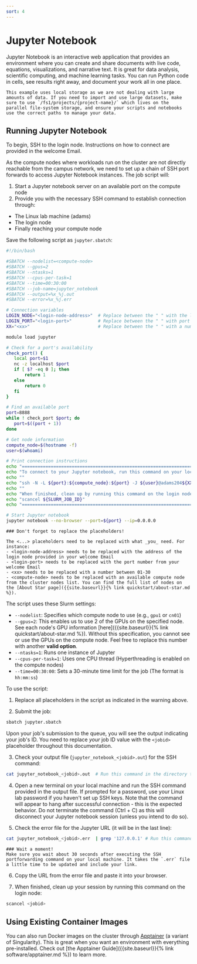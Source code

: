 ```yaml
---
sort: 4
---
```


# Jupyter Notebook

Jupyter Notebook is an interactive web application that provides an environment where you can create and share documents with live code, equations, visualizations, and narrative text. It is great for data analysis, scientific computing, and machine learning tasks. You can run Python code in cells, see results right away, and document your work all in one place.

```note
This example uses local storage as we are not dealing with large amounts of data. If you need to import and use large datasets, make sure to use `/fs1/projects/{project-name}/` which lives on the parallel file-system storage, and ensure your scripts and notebooks use the correct paths to manage your data.
```

## Running Jupyter Notebook

To begin, SSH to the login node. Instructions on how to connect are provided in the welcome Email.

As the compute nodes where workloads run on the cluster are not directly reachable from the campus network, we need to set up a chain of SSH port forwards to access Jupyter Notebook instances. The job script will:
1. Start a Jupyter notebook server on an available port on the compute node
2. Provide you with the necessary SSH command to establish connection through:
  - The Linux lab machine (adams)
  - The login node
  - Finally reaching your compute node

Save the following script as `jupyter.sbatch`:

```bash
#!/bin/bash

#SBATCH --nodelist=<compute-node>
#SBATCH --gpus=2
#SBATCH --ntasks=1
#SBATCH --cpus-per-task=1
#SBATCH --time=00:30:00
#SBATCH --job-name=jupyter_notebook
#SBATCH --output=%x_%j.out
#SBATCH --error=%x_%j.err

# Connection variables
LOGIN_NODE="<login-node-address>"  # Replace between the " " with the login node's address from the welcome Email
LOGIN_PORT="<login-port>"          # Replace between the " " with port number from welcome Email
XX="<xx>"                          # Replace between the " " with a number from 01-30

module load jupyter

# Check for a port's availability
check_port() {
   local port=$1
   nc -z localhost $port
   if [ $? -eq 0 ]; then
       return 1
   else
       return 0
   fi
}

# Find an available port
port=8888
while ! check_port $port; do
   port=$((port + 1))
done

# Get node information
compute_node=$(hostname -f)
user=$(whoami)

# Print connection instructions
echo "==================================================================="
echo "To connect to your Jupyter notebook, run this command on your local machine:"
echo ""
echo "ssh -N -L ${port}:${compute_node}:${port} -J ${user}@adams204${XX}.hofstra.edu:${LOGIN_PORT},${user}@${LOGIN_NODE}:${LOGIN_PORT} ${user}@${LOGIN_NODE}"
echo ""
echo "When finished, clean up by running this command on the login node:"
echo "scancel ${SLURM_JOB_ID}"
echo "==================================================================="

# Start Jupyter notebook
jupyter notebook --no-browser --port=${port} --ip=0.0.0.0
```

```warning
### Don't forget to replace the placeholders!

The <...> placeholders need to be replaced with what _you_ need. For instance:
- <login-node-address> needs to be replaced with the address of the login node provided in your welcome Email
- <login-port> needs to be replaced with the port number from your welcome Email
- <xx> needs to be replaced with a number between 01-30
- <compute-node> needs to be replaced with an available compute node from the cluster nodes list. You can find the full list of nodes on the [About Star page]({{site.baseurl}}{% link quickstart/about-star.md %}).
```

The script uses these Slurm settings:
- `--nodelist`: Specifies which compute node to use (e.g., `gpu1` or `cn01`)
- `--gpus=2`: This enables us to use 2 of the GPUs on the specified node. See each node's GPU information [here]({{site.baseurl}}{% link quickstart/about-star.md %}). Without this specification, you cannot see or use the GPUs on the compute node. Feel free to replace this number with another **valid option**.
- `--ntasks=1`: Runs one instance of Jupyter
- `--cpus-per-task=1`: Uses one CPU thread (Hyperthreading is enabled on the compute nodes)
- `--time=00:30:00`: Sets a 30-minute time limit for the job (The format is `hh:mm:ss`)

To use the script:

1. Replace all placeholders in the script as indicated in the warning above.

2. Submit the job:
```bash
sbatch jupyter.sbatch
```
Upon your job's submission to the queue, you will see the output indicating your job's ID. You need to replace _your_ job ID value with the `<jobid>` placeholder throughout this documentation.

3. Check your output file (`jupyter_notebook_<jobid>.out`) for the SSH command:
```bash
cat jupyter_notebook_<jobid>.out  # Run this command in the directory the .out file is located.
```

4. Open a new terminal on your local machine and run the SSH command provided in the output file. If prompted for a password, use your Linux lab password if you haven't set up SSH keys. Note that the command will appear to hang after successful connection - this is the expected behavior. Do not terminate the command (Ctrl + C) as this will disconnect your Jupyter notebook session (unless you intend to do so).

5. Check the error file for the Jupyter URL (it will be in the last line):
```bash
cat jupyter_notebook_<jobid>.err  | grep '127.0.0.1' # Run this command in the directory the .err file is located.
```
```warning
### Wait a moment!
Make sure you wait about 30 seconds after executing the SSH portforwarding command on your local machine. It takes the `.err` file a little time to be updated and include your link.
```

6. Copy the URL from the error file and paste it into your browser.

7. When finished, clean up your session by running this command on the login node:
```bash
scancel <jobid>
```

## Using Existing Container Images

You can also run Docker images on the cluster through [Apptainer](https://apptainer.org/) (a variant of Singularity). This is great when you want an environment with everything pre-installed. Check out [the Apptainer Guide]({{site.baseurl}}{% link software/apptainer.md %}) to learn more.
